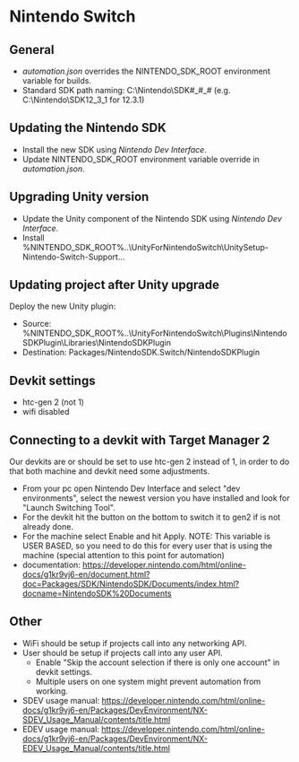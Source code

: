 # Nintendo Switch

## General
* _automation.json_ overrides the NINTENDO_SDK_ROOT environment variable for builds.
* Standard SDK path naming: C:\Nintendo\SDK#\_#\_# (e.g. C:\Nintendo\SDK12_3_1 for 12.3.1)

## Updating the Nintendo SDK
* Install the new SDK using _Nintendo Dev Interface_.
* Update NINTENDO_SDK_ROOT environment variable override in _automation.json_.

## Upgrading Unity version
* Update the Unity component of the Nintendo SDK using _Nintendo Dev Interface_.
* Install %NINTENDO_SDK_ROOT%\..\UnityForNintendoSwitch\UnitySetup-Nintendo-Switch-Support...

## Updating project after Unity upgrade
Deploy the new Unity plugin:
* Source: %NINTENDO_SDK_ROOT%\..\UnityForNintendoSwitch\Plugins\NintendoSDKPlugin\Libraries\NintendoSDKPlugin
* Destination: Packages/NintendoSDK.Switch/NintendoSDKPlugin

## Devkit settings
* htc-gen 2 (not 1)
* wifi disabled

## Connecting to a devkit with Target Manager 2
Our devkits are or should be set to use htc-gen 2 instead of 1, in order to do that both machine and devkit need some adjustments.
* From your pc open Nintendo Dev Interface and select "dev environments", select the newest version you have installed and look for "Launch Switching Tool".
* For the devkit hit the button on the bottom to switch it to gen2 if is not already done.
* For the machine select Enable and hit Apply. NOTE: This variable is USER BASED, so you need to do this for every user that is using the machine (special attention to this point for automation)
* documentation: https://developer.nintendo.com/html/online-docs/g1kr9vj6-en/document.html?doc=Packages/SDK/NintendoSDK/Documents/index.html?docname=NintendoSDK%20Documents

## Other
* WiFi should be setup if projects call into any networking API.
* User should be setup if projects call into any user API.
  * Enable "Skip the account selection if there is only one account" in devkit settings.
  * Multiple users on one system might prevent automation from working.
* SDEV usage manual: https://developer.nintendo.com/html/online-docs/g1kr9vj6-en/Packages/DevEnvironment/NX-SDEV_Usage_Manual/contents/title.html
* EDEV usage manual: https://developer.nintendo.com/html/online-docs/g1kr9vj6-en/Packages/DevEnvironment/NX-EDEV_Usage_Manual/contents/title.html
